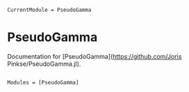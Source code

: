 ```@meta
CurrentModule = PseudoGamma
```

# PseudoGamma

Documentation for [PseudoGamma](https://github.com/Joris Pinkse/PseudoGamma.jl).

```@index
```

```@autodocs
Modules = [PseudoGamma]
```
